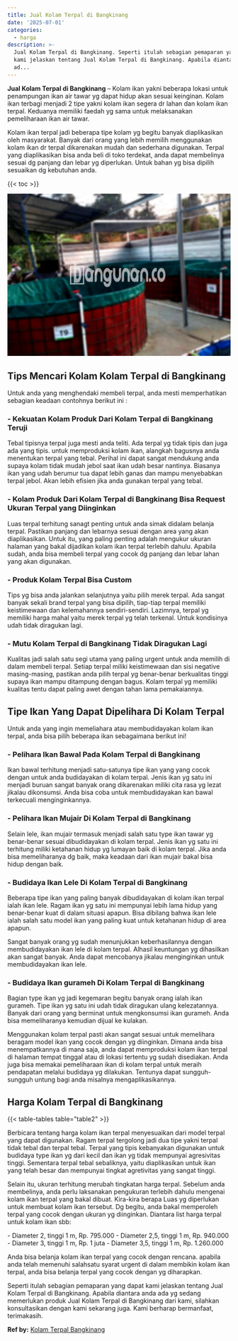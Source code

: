 ```yaml
---
title: Jual Kolam Terpal di Bangkinang
date: '2025-07-01'
categories:
  - harga
description: >-
  Jual Kolam Terpal di Bangkinang. Seperti itulah sebagian pemaparan yang dapat
  kami jelaskan tentang Jual Kolam Terpal di Bangkinang. Apabila diantara anda
  ad...
---
```


**Jual Kolam Terpal di Bangkinang** – Kolam ikan yakni beberapa lokasi untuk penampungan ikan air tawar yg dapat hidup akan sesuai keinginan. Kolam ikan terbagi menjadi 2 tipe yakni kolam ikan segera dr lahan dan kolam ikan terpal. Keduanya memiliki faedah yg sama untuk melaksanakan pemeliharaan ikan air tawar.

Kolam ikan terpal jadi beberapa tipe kolam yg begitu banyak diaplikasikan oleh masyarakat. Banyak dari orang yang lebih memilih menggunakan kolam ikan dr terpal dikarenakan mudah dan sederhana digunakan. Terpal yang diaplikasikan bisa anda beli di toko terdekat, anda dapat membelinya sesuai dg panjang dan lebar yg diperlukan. Untuk bahan yg bisa dipilih sesuaikan dg kebutuhan anda.

{{< toc >}}

![Jual Kolam Terpal di Bangkinang](/images/jual-kolam-terpal-44.png)

## Tips Mencari Kolam Kolam Terpal di Bangkinang

Untuk anda yang menghendaki membeli terpal, anda mesti memperhatikan sebagian keadaan contohnya berikut ini :

### \- Kekuatan Kolam Produk Dari Kolam Terpal di Bangkinang Teruji

Tebal tipisnya terpal juga mesti anda teliti. Ada terpal yg tidak tipis dan juga ada yang tipis. untuk memproduksi kolam ikan, alangkah bagusnya anda menentukan terpal yang tebal. Perihal ini dapat sangat mendukung anda supaya kolam tidak mudah jebol saat ikan udah besar nantinya. Biasanya ikan yang udah berumur tua dapat lebih ganas dan mampu menyebabkan terpal jebol. Akan lebih efisien jika anda gunakan terpal yang tebal.

### \- Kolam Produk Dari Kolam Terpal di Bangkinang Bisa Request Ukuran Terpal yang Diinginkan

Luas terpal terhitung sanagt penting untuk anda simak didalam belanja terpal. Pastikan panjang dan lebarnya sesuai dengan area yang akan diaplikasikan. Untuk itu, yang paling penting adalah mengukur ukuran halaman yang bakal dijadikan kolam ikan terpal terlebih dahulu. Apabila sudah, anda bisa membeli terpal yang cocok dg panjang dan lebar lahan yang akan digunakan.

### \- Produk Kolam Terpal Bisa Custom

Tips yg bisa anda jalankan selanjutnya yaitu pilih merek terpal. Ada sangat banyak sekali brand terpal yang bisa dipilih, tiap-tiap terpal memiliki keistimewaan dan kelemahannya sendiri-sendiri. Lazimnya, terpal yg memiliki harga mahal yaitu merek terpal yg telah terkenal. Untuk kondisinya udah tidak diragukan lagi.

### \- Mutu Kolam Terpal di Bangkinang Tidak Diragukan Lagi

Kualitas jadi salah satu segi utama yang paling urgent untuk anda memilih di dalam membeli terpal. Setiap terpal miliki keistimewaan dan sisi negative masing-masing, pastikan anda pilih terpal yg benar-benar berkualitas tinggi supaya ikan mampu ditampung dengan bagus. Kolam terpal yg memiliki kualitas tentu dapat paling awet dengan tahan lama pemakaiannya.

## Tipe Ikan Yang Dapat Dipelihara Di Kolam Terpal

Untuk anda yang ingin memeliahara atau membudidayakan kolam ikan terpal, anda bisa pilih beberapa ikan sebagaimana berikut ini!

### \- Pelihara Ikan Bawal Pada Kolam Terpal di Bangkinang

Ikan bawal terhitung menjadi satu-satunya tipe ikan yang yang cocok dengan untuk anda budidayakan di kolam terpal. Jenis ikan yg satu ini menjadi buruan sangat banyak orang dikarenakan miliki cita rasa yg lezat jikalau dikonsumsi. Anda bisa coba untuk membudidayakan kan bawal terkecuali menginginkannya.

### \- Pelihara Ikan Mujair Di Kolam Terpal di Bangkinang

Selain lele, ikan mujair termasuk menjadi salah satu type ikan tawar yg benar-benar sesuai dibudidayakan di kolam terpal. Jenis ikan yg satu ini terhitung miliki ketahanan hidup yg lumayan baik di kolam terpal. Jika anda bisa memeliharanya dg baik, maka keadaan dari ikan mujair bakal bisa hidup dengan baik.

### \- Budidaya Ikan Lele Di Kolam Terpal di Bangkinang

Beberapa tipe ikan yang paling banyak dibudidayakan di kolam ikan terpal ialah ikan lele. Ragam ikan yg satu ini mempunyai lebih lama hidup yang benar-benar kuat di dalam situasi apapun. Bisa dibilang bahwa ikan lele ialah salah satu model ikan yang paling kuat untuk ketahanan hidup di area apapun.

Sangat banyak orang yg sudah menunjukkan keberhasilannya dengan membudidayakan ikan lele di kolam terpal. Alhasil keuntungan yg dihasilkan akan sangat banyak. Anda dapat mencobanya jikalau menginginkan untuk membudidayakan ikan lele.

### \- Budidaya Ikan gurameh Di Kolam Terpal di Bangkinang

Bagian type ikan yg jadi kegemaran begitu banyak orang ialah ikan gurameh. Tipe ikan yg satu ini udah tidak diragukan ulang kelezatannya. Banyak dari orang yang berminat untuk mengkonsumsi ikan gurameh. Anda bisa memeliharanya kemudian dijual ke kulakan.

Menggunakan kolam terpal pasti akan sangat sesuai untuk memelihara beragam model ikan yang cocok dengan yg diinginkan. Dimana anda bisa menempatkannya di mana saja, anda dapat memproduksi kolam ikan terpal di halaman tempat tinggal atau di lokasi tertentu yg sudah disediakan. Anda juga bisa memakai pemeliharaan ikan di kolam terpal untuk meraih pendapatan melalui budidaya yg dilakukan. Tentunya dapat sungguh-sungguh untung bagi anda misalnya mengaplikasikannya.

## Harga Kolam Terpal di Bangkinang

{{< table-tables table="table2" >}}

Berbicara tentang harga kolam ikan terpal menyesuaikan dari model terpal yang dapat digunakan. Ragam terpal tergolong jadi dua tipe yakni terpal tidak tebal dan terpal tebal. Terpal yang tipis kebanyakan digunakan untuk budidaya type ikan yg dari kecil dan ikan yg tidak mempunyai agresivitas tinggi. Sementara terpal tebal sebaliknya, yaitu diaplikasikan untuk ikan yang telah besar dan mempunyai tingkat agretivitas yang sangat tinggi.

Selain itu, ukuran terhitung merubah tingkatan harga terpal. Sebelum anda membelinya, anda perlu laksanakan pengukuran terlebih dahulu mengenai kolam ikan terpal yang bakal dibuat. Kira-kira berapa Luas yg diperlukan untuk membuat kolam ikan tersebut. Dg begitu, anda bakal memperoleh terpal yang cocok dengan ukuran yg diinginkan. Diantara list harga terpal untuk kolam ikan sbb:

\- Diameter 2, tinggi 1 m, Rp. 795.000 - Diameter 2,5, tinggi 1 m, Rp. 940.000 - Diameter 3, tinggi 1 m, Rp. 1 juta - Diameter 3,5, tinggi 1 m, Rp. 1.260.000

Anda bisa belanja kolam ikan terpal yang cocok dengan rencana. apabila anda telah memenuhi salahsatu syarat urgent di dalam membikin kolam ikan terpal, anda bisa belanja terpal yang cocok dengan yg diharapkan.

Seperti itulah sebagian pemaparan yang dapat kami jelaskan tentang Jual Kolam Terpal di Bangkinang. Apabila diantara anda ada yg sedang memerlukan produk Jual Kolam Terpal di Bangkinang dari kami, silahkan konsultasikan dengan kami sekarang juga. Kami berharap bermanfaat, terimakasih.

**Ref by:** [Kolam Terpal Bangkinang](https://id.wikipedia.org/wiki/Kolam)

